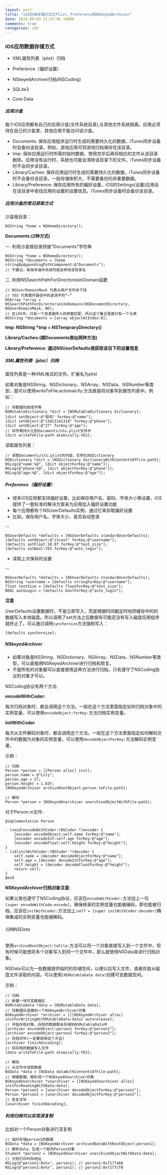 ```yaml
---
layout: post
title: "iOS应用存储方式之Plist、Preference和NSKeyedArchiver"
date: 2014-09-03 21:57:05 +0800
comments: true
categories: iOS
---
```

### iOS应用数据存储方式

* XML属性列表（plist）归档

* Preference（偏好设置）

* NSkeyedArchiver归档(NSCoding)

* SQLite3

* Core Data

<!-- more -->

##### 应用沙盒

每个iOS应用都有自己的应用沙盒(文件系统目录),与其他文件系统隔离。应用必须待在自己的沙盒里，其他应用不能访问该沙盒。

* Documents: 保存应用程序运行时生成的需要持久化的数据，iTunes同步设备时会备份该目录。例如，游戏应用可将游戏归档保存在该目录。
* tmp: 保存应用运行时所需的临时数据，使用完毕后再将相应的文件从该目录删除。应用没有运行时，系统也可能会清除该目录下的文件。iTunes同步设备时不会同步该目录。
* Library/Caches: 保存应用运行时生成的需要持久化的数据，iTunes同步设备时不会备份该目录。一般存储体积大，不需要备份的非重要数据。
* Library/Preference: 保存应用所有的偏好设置，iOS的Settings(设置)应用会在该目录中查找应用的设置的设置信息。iTunes同步设备时会备份该目录。

##### 应用沙盒的常见获取方式

沙盒根目录：

	NSString *home = NSHomeDirectory();
	
**Documents:(2种方式)**

一. 利用沙盒根目录拼接"Documents"字符串
	
	NSString *home = NSHomeDirectory();
	NSString *documents = [home stringByAppendingPathComponent:@"Documents"];
	// 不建议，新版本操作系统可能会修改该目录名
	
二. 利用NSSearchPathForDirectoriesInDomain函数

	// NSUserDomainMask 代表从用户文件夹下找
	// YES 代表展开路径中的波浪字符“~”
	NSArray *array =  NSSearchPathForDirectoriesInDomains(NSDocumentDirectory, NSUserDomainMask, NO);
	// 在iOS中，只有一个目录跟传入的参数匹配，所以这个集合里面只有一个元素
	NSString *documents = [array objectAtIndex:0];

**tmp: NSString \*tmp = NSTempraryDirectory()**

**Library/Caches:(跟Documents类似两种方法)**

**Library/Preference: 通过NSUserDefaults类获取该目下的设置信息**

##### XML属性列表（plist）归档

属性列表是一种XML格式的文件。扩展名为plist

如果对象是NSString、NSDictionary、NSArray、NSData、NSNumber等类型，就可以使用writeToFile:actomaiclly:方法直接将对象写到属性列表中。例如：

	// 将数据封装成字典
	NSMutableDictionary *dict = [NSMutableDictionary dictionary];
	[dict setObject:@"母鸡" forKey:@"name"];
	[dict setObject:@"15013141314" forKey:@"phone"];
	[dict setObject:@"27" forKey:@"age"];
	// 将字典持久化到Documents/stu.plist文件中
	[dict writeToFile:path atomically:YES];


读取属性列表：

	// 读取Documents/stu.plist的内容，实例化NSDictionary
	NSDictionary *dict = [NSDictionary dictionaryWithContentsOfFile:path];
	NSLog(@"name:%@", [dict objectForKey:@"name"]);
	NSLog(@"phone:%@", [dict objectForKey:@"phone"]);
	NSLog(@"age:%@", [dict objectForKey:@"age"]);
	
##### Preference（偏好设置）

* 很多iOS应用都支持偏好设置，比如保存用户名、密码、字体大小等设置，iOS提供了一套标准的解决方案来为应用加入偏好设置功能
* 每个应用都有个NSUserDefaults实例，通过它来存取偏好设置
* 比如，保存用户名、字体大小、是否自动登录

--

	NSUserDefaults *defaults = [NSUserDefaults standardUserDefaults];
	[defaults setObject:@"itcast" forKey:@"username"];
	[defaults setFloat:18.0f forKey:@"text_size"];
	[defaults setBool:YES forKey:@"auto_login"];

* 读取上次保存的设置

--

	NSUserDefaults *defaults = [NSUserDefaults standardUserDefaults];
	NSString *username = [defaults stringForKey:@"username"];
	float textSize = [defaults floatForKey:@"text_size"];
	BOOL autoLogin = [defaults boolForKey:@"auto_login"];

**注意**

UserDefaults设置数据时，不是立即写入，而是根据时间戳定时地把缓存中的的数据写入本地磁盘。所以调用了set方法之后数据有可能还没有写入磁盘应用程序就终止了。可以通过调用`synchornize`方法强制写入：

	[defaults synchornize];

##### NSkeyedArchiver

* 如果对象是NSString、NSDictionary、NSArray、NSData、NSNumber等类型，可以直接用NSKeyedArchiver进行归档和恢复。
* 不是所有的对象都可以直接使用这种方法进行归档，只有遵守了NSCoding协议的对象才可以。

NSCoding协议有两个方法:

**encodeWithCoder:**

每次归档对象时，都会调用这个方法。一般在这个方法里面指定如何归档对象中的实例变量，可以使用`encodeObject:forKey:`方法归档实例变量。

**initWithCoder**

每次从文件解码对象时，都会调用这个方法。一般在这个方法里面指定如何解码文件中的数据为对象的实例变量，可以使用`decodeObjectForKey:`方法解码实例变量。

示例：

	// 归档
	Person *person = [[Person alloc] init];
	person.name = @"Lily";
	person.age = 27;
	person.height = 1.83f;
	[NSKeyedArchiver archiveRootObject:person toFile:path];
	
	// 解码
	Person *person = [NSKeyedUnarchiver unarchiveObjectWithFile:path];
	
对于Person.m文件:

	@implementation Person
	
	- (void)encodeWithCoder:(NSCoder *)encoder {
	    [encoder encodeObject:self.name forKey:@"name"];
	    [encoder encodeInt:self.age forKey:@"age"];
	    [encoder encodeFloat:self.height forKey:@"height"];
	}
	- (id)initWithCoder:(NSCoder *)decoder {
	    self.name = [decoder decodeObjectForKey:@"name"];
	    self.age = [decoder decodeIntForKey:@"age"];
	    self.height = [decoder decodeFloatForKey:@"height"];
	    return self;
	}
	@end

**NSKeyedArchiver归档对象注意:**

如果父类也遵守了NSCoding协议，应该在`encodeWithCoder:`方法加上一句`[super encodeWithCode:encode]`，确保继承的实例变量也能被编码，即也能被归档。应该在`initWithCoder:`方法加上:`self = [super initWithCoder:decoder]`确保集成的实例变量也能被解码。

###### 归档NSData

使用`archiveRootObject:toFile:`方法可以将一个对象直接写入到一个文件中，但有时候可能想将多个对象写入到同一个文件中，那么就使用NSData来进行归档对象。

NSData可以为一些数据提供临时的存储空间，以便以后写入文件，或者存放从磁盘文件读取的内容。可以使用`[NSMutableData data]`创建可变数据空间。

示例：
	
	// 归档
	// 新建一块可变数据区
	NSMutableData *data = [NSMutableData data];
	// 将数据区连接到一个NSKeyedArchiver对象
	NSKeyedArchiver *archiver = [[[NSKeyedArchiver alloc] initForWritingWithMutableData:data] autorelease];
	// 开始存档对象，存档的数据都会存储到NSMutableData中
	[archiver encodeObject:person1 forKey:@"person1"];
	[archiver encodeObject:person2 forKey:@"person2"];
	// 存档完毕(一定要调用这个方法)
	[archiver finishEncoding];
	// 将存档的数据写入文件
	[data writeToFile:path atomically:YES];
	
	// 解码
	// 从文件中读取数据
	NSData *data = [NSData dataWithContentsOfFile:path];
	// 根据数据，解析成一个NSKeyedUnarchiver对象
	NSKeyedUnarchiver *unarchiver = [[NSKeyedUnarchiver alloc] initForReadingWithData:data];
	Person *person1 = [unarchiver decodeObjectForKey:@"person1"];
	Person *person2 = [unarchiver decodeObjectForKey:@"person2"];
	// 恢复完毕
	[unarchiver finishDecoding];

##### 利用归档可以实现深复制

比如对一个Person对象进行深复制

	// 临时存储person1的数据
	NSData *data = [NSKeyedArchiver archivedDataWithRootObject:person1];
	// 解析data，生成一个新的Person对象
	Student *person2 = [NSKeyedUnarchiver unarchiveObjectWithData:data];
	// 分别打印内存地址
	NSLog(@"person1:0x%x", person1); // person1:0x7177a60
	NSLog(@"person2:0x%x", person2); // person2:0x7177cf0
